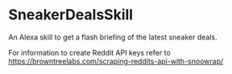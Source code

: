 # SneakerDealsSkill
An Alexa skill to get a flash briefing of the latest sneaker deals.

For information to create Reddit API keys refer to https://browntreelabs.com/scraping-reddits-api-with-snoowrap/
